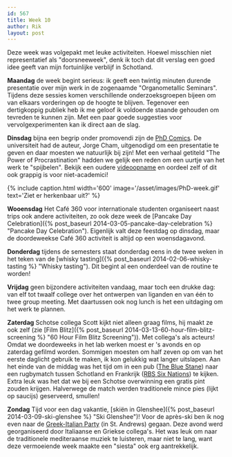 ```yaml
---
id: 567
title: Week 10
author: Rik
layout: post
---
```

Deze week was volgepakt met leuke activiteiten. Hoewel misschien niet representatief als "doorsneeweek", denk ik toch dat dit verslag een goed idee geeft van mijn fortuinlijke verblijf in Schotland.

<strong>Maandag</strong> de week begint serieus: ik geeft een twintig minuten durende presentatie over mijn werk in de zogenaamde "Organometallic Seminars". Tijdens deze sessies komen verschillende onderzoeksgroepen bijeen om van elkaars vorderingen op de hoogte te blijven. Tegenover een dertigkoppig publiek heb ik me geloof ik voldoende staande gehouden om tevreden te kunnen zijn. Met een paar goede suggesties voor vervolgexperimenten kan ik direct aan de slag.

<strong>Dinsdag</strong> bijna een begrip onder promovendi zijn de [PhD Comics](http://phdcomics.com/comics.php). De universiteit had de auteur, Jorge Cham, uitgenodigd om een presentatie te geven en daar moesten we natuurlijk bij zijn! Met een verhaal getiteld "The Power of Procrastination" hadden we gelijk een reden om een uurtje van het werk te "spijbelen". Bekijk een oudere [videoopname](https://www.youtube.com/watch?v=pzrQmpdziTQ) en oordeel zelf of dit ook grappig is voor niet-academici!

{% include caption.html
    width='600'
    image='/asset/images/PhD-week.gif'
    text='Ziet er herkenbaar uit?'
%}

<strong>Wooensdag</strong> Het Café 360 voor internationale studenten organiseert naast trips ook andere activiteiten, zo ook deze week de [Pancake Day Celebration]({% post_baseurl 2014-03-05-pancake-day-celebration %} "Pancake Day Celebration"). Eigenlijk valt deze feestdag op dinsdag, maar de doordeweekse Café 360 activiteit is altijd op een woensdagavond.

<strong>Donderdag</strong> tijdens de semesters staat donderdag eens in de twee weken in het teken van de [whisky tasting]({% post_baseurl 2014-02-06-whisky-tasting %} "Whisky tasting"). Dit begint al een onderdeel van de routine te worden!

<strong>Vrijdag</strong> geen bijzondere activiteiten vandaag, maar toch een drukke dag: van elf tot twaalf college over het ontwerpen van liganden en van één to twee group meeting. Met daartussen ook nog lunch is het een uitdaging om het werk te plannen.

<strong>Zaterdag</strong> Schotse collega Scott kijkt niet alleen graag films, hij maakt ze ook zelf (zie [Film Blitz]({% post_baseurl 2014-03-13-60-hour-film-blitz-screening %} "60 Hour Film Blitz Screening")). Met collega's als acteurs! Omdat we doordeweeks in het lab werken moest er 's avonds en op zaterdag gefilmd worden. Sommigen moesten om half zeven op om van het eerste daglicht gebruik te maken, ik kon gelukkig wat langer uitslapen. Aan het einde van de middag was het tijd om in een pub ([The Blue Stane](http://www.bluestane-standrews.co.uk/)) naar een rugbymatch tussen Schotland en Frankrijk ([RBS Six Nations](http://www.rbs6nations.com/en/home.php)) te kijken. Extra leuk was het dat we bij een Schotse overwinning een gratis pint zouden krijgen. Halverwege de match werden traditionele mince pies (lijkt op saucijs) geserveerd, smullen!

<strong>Zondag</strong> Tijd voor een dag vakantie, [skiën in Glenshee]({% post_baseurl 2014-03-09-ski-glenshee %} "Ski Glenshee")! Voor de après-ski ben ik nog even naar de [Greek-Italian Party](https://www.facebook.com/events/1438385919594/) (in St. Andrews) gegaan. Deze avond werd georganiseerd door Italiaanse en Griekse collega's. Het was leuk om naar de traditionele mediteraanse muziek te luisteren, maar niet te lang, want deze vermoeiende week maakte een "siesta" ook erg aantrekkelijk.